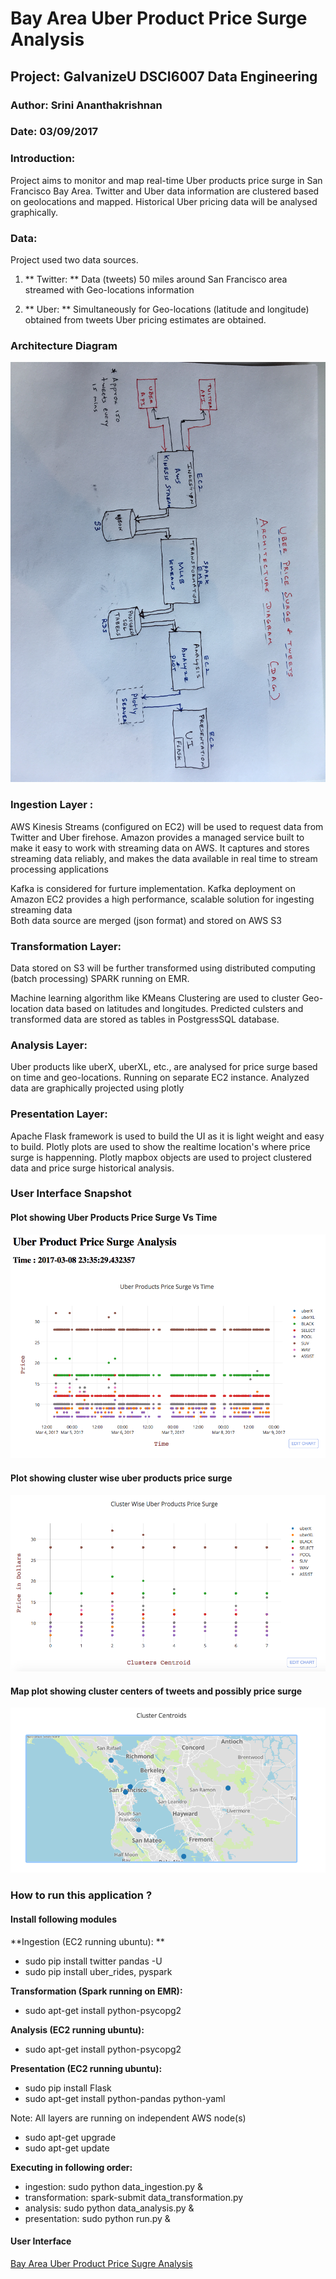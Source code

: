 
# Bay Area Uber Product Price Surge Analysis

## Project: GalvanizeU DSCI6007 Data Engineering

### Author: Srini Ananthakrishnan
### Date: 03/09/2017

### Introduction:
Project aims to monitor and map real-time Uber products price surge in San Francisco Bay Area. Twitter and Uber data information are clustered based on geolocations and mapped. Historical Uber pricing data will be analysed graphically.

### Data:

Project used two data sources.  

1) ** Twitter: ** Data (tweets) 50 miles around San Francisco area streamed with Geo-locations information  

2) ** Uber: ** Simultaneously for Geo-locations (latitude and longitude) obtained from tweets Uber pricing estimates are obtained.

### Architecture Diagram

<img src="presentation/app/static/DAG.JPG">

### Ingestion Layer : 

AWS Kinesis Streams (configured on EC2) will be used to request data from Twitter and Uber firehose. Amazon provides a managed service built to make it easy to work with streaming data on AWS. It captures and stores streaming data reliably, and makes the data available in real time to stream processing applications

Kafka is considered for furture implementation. Kafka deployment on Amazon EC2 provides a high performance, scalable solution for ingesting streaming data  
Both data source are merged (json format) and stored on AWS S3 

### Transformation Layer:

Data stored on S3 will be further transformed using distributed computing (batch processing) SPARK running on EMR.   

Machine learning algorithm like KMeans Clustering are used to cluster Geo-location data based on latitudes and longitudes. Predicted culsters and transformed data are stored as tables in PostgressSQL database.



### Analysis Layer:  

Uber products like uberX, uberXL, etc., are analysed for price surge based on time and geo-locations. Running on separate EC2 instance. Analyzed data are graphically projected using plotly

### Presentation Layer:

Apache Flask framework is used to build the UI as it is light weight and easy to build.  Plotly plots are used to show the realtime location's where price surge is happenning. Plotly mapbox objects are used to project clustered data and price surge historical analysis.

### User Interface Snapshot

#### Plot showing Uber Products Price Surge Vs Time

<img src="presentation/app/static/uber_fig1.png">

#### Plot showing cluster wise uber products price surge

<img src="presentation/app/static/uber_fig3.png">

#### Map plot showing cluster centers of tweets and possibly price surge

<img src="presentation/app/static/uber_fig2.png">

### How to run this application ?

#### Install following modules

**Ingestion (EC2 running ubuntu): **  
- sudo pip install twitter pandas -U  
- sudo pip install uber_rides, pyspark  

**Transformation (Spark running on EMR):**  
- sudo apt-get install python-psycopg2  

**Analysis (EC2 running ubuntu):**  
- sudo apt-get install python-psycopg2  

**Presentation (EC2 running ubuntu):**  
- sudo pip install Flask  
- sudo apt-get install python-pandas python-yaml  

Note: All layers are running on independent AWS node(s)  
- sudo apt-get upgrade  
- sudo apt-get update

**Executing in following order:**  
- ingestion: sudo python data_ingestion.py &  
- transformation: spark-submit data_transformation.py  
- analysis: sudo python data_analysis.py &  
- presentation: sudo python run.py &

#### User Interface

[Bay Area Uber Product Price Sugre Analysis](http://ec2-107-23-0-110.compute-1.amazonaws.com:5000/)




